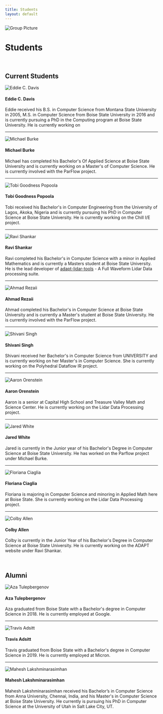 ```yaml
---
title: Students
layout: default
---
```


![Group Picture](/assets/img/fixme.jpg)

# Students

<br>

## Current Students

![Eddie C. Davis](/assets/img/Eddie.jpg)

#### Eddie C. Davis

Eddie received his B.S. in Computer Science from Montana State University in 2005,  M.S. in Computer Science from Boise State University in 2016 and is currently pursuing a PhD in the Computing program at Boise State University. He is currently working on 

* * *

![Michael Burke](/assets/img/fixme.png)

#### Michael Burke

Michael has completed his Bachelor's Of Applied Science at Boise State University and is currently working on a Master's of Computer Science. He is currently involved with the ParFlow project.

* * *

![Tobi Goodness Popoola](/assets/img/Tobi.jpg)

#### Tobi Goodness Popoola

Tobi received his Bachelor's in Computer Engineering from the University of Lagos, Akoka, Nigeria and is currently pursuing his PhD in Computer Science at Boise State University. He is currently working on the Chill I/E project.

* * *

![Ravi Shankar](/assets/img/Ravi.png)

#### Ravi Shankar

Ravi completed his Bachelor's in Computer Science with a minor in Applied Mathematics and is currently a Masters student at Boise State University. He is the lead developer of [adapt-lidar-tools](https://github.com/BoiseState-AdaptLab/adapt-lidar-tools) - A Full Waveform Lidar Data processing suite. 

* * *

![Ahmad Rezaii](/assets/img/Ahmad.png)

#### Ahmad Rezaii

Ahmad completed his Bachelor's in Computer Science at Boise State University and is currently a Master's student at Boise State University. He is currently involved with the ParFlow project. 

* * *

![Shivani Singh](/assets/img/Shivani.jpg)

#### Shivani Singh

Shivani received her Bachelor's in Computer Science from UNIVERSITY and is currently working on her Master's in Computer Science. She is currently working on the Polyhedral Dataflow IR project.

* * *

![Aaron Orenstein](/assets/img/Aaron.jpg)

#### Aaron Orenstein

Aaron is a senior at Capital High School and Treasure Valley Math and Science Center. He is currently working on the Lidar Data Processing project.

* * *

![Jared White](/assets/img/Jared.jpg)

#### Jared White

Jared is currently in the Junior year of his Bachelor's Degree in Computer Science at Boise State University. He has worked on the Parflow project under Michael Burke.

* * *

![Floriana Ciaglia](/assets/img/Floriana.jpg)

#### Floriana Ciaglia

Floriana is majoring in Computer Science and minoring in Applied Math here at Boise State. She is currently working on the Lidar Data Processing project.

* * *

![Colby Allen](/assets/img/Colby.jpg)

#### Colby Allen

Colby is currently in the Junior Year of his Bachelor's Degree in Computer Science at Boise State University. He is currently working on the ADAPT website under Ravi Shankar.

<br>

## Alumni

![Aza Tulepbergenov](/assets/img/Aza.jpg)

#### Aza Tulepbergenov

Aza graduated from Boise State with a Bachelor's degree in Computer Science in 2018. He is currently employed at Google.

* * *

![Travis Adsitt](/assets/img/Travis.jpg)

#### Travis Adsitt

Travis graduated from Boise State with a Bachelor's degree in Computer Science in 2019. He is currently employed at Micron.	

* * *

![Mahesh Lakshminarasimhan](/assets/img/Mahesh.png)

#### Mahesh Lakshminarasimhan

Mahesh Lakshminarasimhan received his Bachelor’s in Computer Science from Anna University, Chennai, India, and his Master's in Computer Science at Boise State University. He currently is pursuing his PhD in Computer Science at the University of Utah in Salt Lake City, UT.
